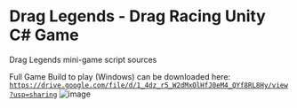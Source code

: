 # Drag Legends - Drag Racing Unity C# Game
Drag Legends mini-game script sources

Full Game Build to play (Windows) can be downloaded here: <br>
<code><a>https://drive.google.com/file/d/1_4dz_r5_W2dMxOlHfJ0eM4_QYf8RL8Hy/view?usp=sharing</a></code>
![image](https://github.com/igormoscalet/DragLegends/assets/146541038/efbef214-15a3-48fe-992f-941168c1f633)

